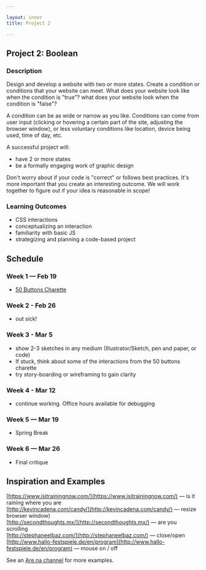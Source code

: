 ```yaml
---

layout: inner
title: Project 2

---
```


## Project 2: Boolean

### Description
Design and develop a website with two or more states. Create a condition or conditions that your website can meet. What does your website look like when the condition is "true"? what does your website look when the condition is "false"?

A condition can be as wide or narrow as you like. Conditions can come from user input (clicking or hovering a certain part of the site, adjusting the browser window), or less voluntary conditions like location, device being used, time of day, etc.

A successful project will:  

- have 2 or more states
- be a formally engaging work of graphic design

Don't worry about if your code is "correct" or follows best practices. It's more important that you create an interesting outcome. We will work together to figure out if your idea is reasonable in scope!

### Learning Outcomes

- CSS interactions
- conceptualizing an interaction
- familiarity with basic JS
- strategizing and planning a code-based project

## Schedule

### Week 1 — Feb 19

- [50 Buttons Charette]({{site.baseurl}}/resources/exercise-charette.zip)

### Week 2 - Feb 26

- out sick!

### Week 3 - Mar 5

- show 2-3 sketches in any medium (Illustrator/Sketch, pen and paper, or code)
- If stuck, think about some of the interactions from the 50 buttons charette
- try story-boarding or wireframing to gain clarity

### Week 4 - Mar 12

- continue working. Office hours available for debugging


### Week 5 — Mar 19

- Spring Break

### Week 6 — Mar 26

- Final critique

## Inspiration and Examples

[https://www.isitrainingnow.com/](https://www.isitrainingnow.com/) — is it raining where you are  
[http://kevincadena.com/candy/](http://kevincadena.com/candy/) — resize browser window)  
[http://secondthoughts.mx/](http://secondthoughts.mx/) — are you scrolling  
[http://stephaneelbaz.com/](http://stephaneelbaz.com/) — close/open  
[http://www.hallo-festspiele.de/en/program](http://www.hallo-festspiele.de/en/program) — mouse on / off  


See an [Are.na channel](https://www.are.na/share/GOeJPtK) for more examples.
